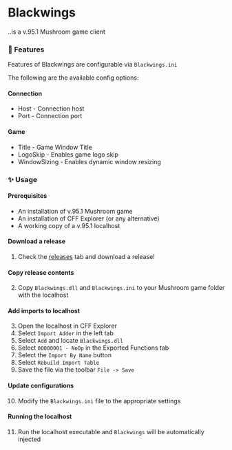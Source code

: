# Blackwings
..is a v.95.1 Mushroom game client

### 🎉 Features
Features of Blackwings are configurable via `Blackwings.ini`

The following are the available config options:

#### Connection
* Host - Connection host
* Port - Connection port
#### Game
* Title - Game Window Title
* LogoSkip - Enables game logo skip
* WindowSizing - Enables dynamic window resizing

### ✨ Usage

#### Prerequisites
* An installation of v.95.1 Mushroom game
* An installation of CFF Explorer (or any alternative)
* A working copy of a v.95.1 localhost

#### Download a release
1. Check the [releases](https://github.com/Kaioru/Blackwings/releases) tab and download a release!

#### Copy release contents
2. Copy `Blackwings.dll` and `Blackwings.ini` to your Mushroom game folder with the localhost

#### Add imports to localhost
3. Open the localhost in CFF Explorer
4. Select `Import Adder` in the left tab
5. Select `Add` and locate `Blackwings.dll`
6. Select `00000001 - NoOp` in the Exported Functions tab
7. Select the `Import By Name` button
8. Select `Rebuild Import Table`
9. Save the file via the toolbar `File -> Save`

#### Update configurations
10. Modify the `Blackwings.ini` file to the appropriate settings

#### Running the localhost
11. Run the localhost executable and `Blackwings` will be automatically injected